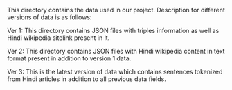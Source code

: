 This directory contains the data used in our project. Description for different versions of data is as follows:

Ver 1: This directory contains JSON files with triples information as well as Hindi wikipedia sitelink present in it. 

Ver 2: This directory contains JSON files with Hindi wikipedia content in text format present in addition to version 1 data.

Ver 3: This is the latest version of data which contains sentences tokenized from Hindi articles in addition to all previous data fields.
